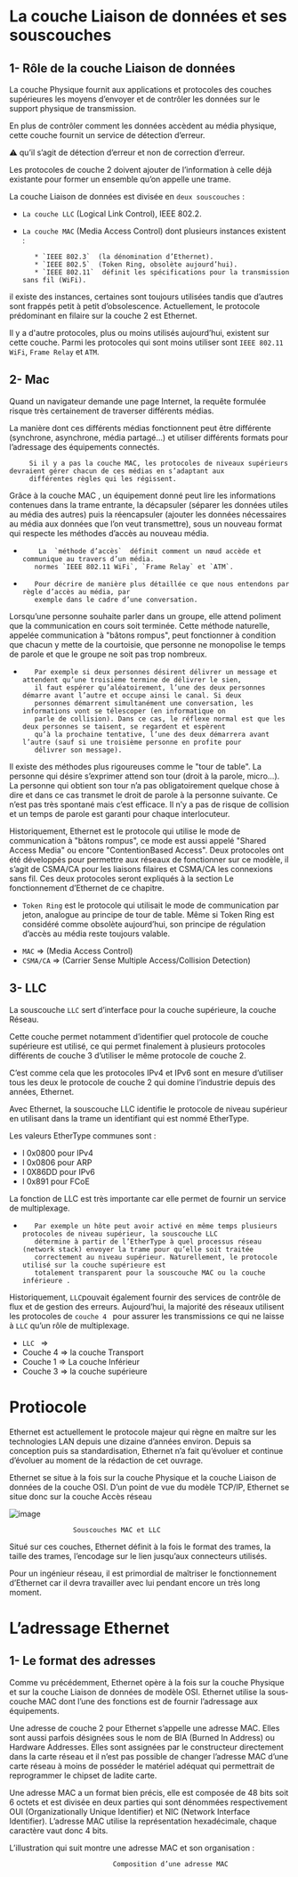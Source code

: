 # La couche Liaison de données et ses sous­couches


## 1-  Rôle de la couche Liaison de données

La couche Physique fournit aux applications et protocoles des couches supérieures les moyens d’envoyer et de
contrôler les données sur le support physique de transmission.

En plus de contrôler comment les données accèdent au média physique, cette couche fournit un service de détection
d’erreur.

⚠️ qu’il s’agit de détection d’erreur et non de correction d’erreur.


Les protocoles de couche 2 doivent ajouter de l’information à celle déjà existante pour former
un ensemble qu’on appelle une trame.

La couche Liaison de données est divisée en `deux sous­couches` :

* `La couche LLC` (Logical Link Control), IEEE 802.2.
* `La couche MAC` (Media Access Control) dont plusieurs instances existent :


         * `IEEE 802.3`  (la dénomination d’Ethernet).
         * `IEEE 802.5`  (Token Ring, obsolète aujourd’hui).
         * `IEEE 802.11`  définit les spécifications pour la transmission sans fil (Wi­Fi).


il existe des instances, certaines sont toujours utilisées tandis que d’autres sont frappés petit à
petit d’obsolescence. Actuellement, le protocole prédominant en filaire sur la couche 2 est Ethernet.

Il y a d'autre protocoles, plus ou moins utilisés aujourd’hui, existent sur cette couche. Parmi les protocoles qui sont moins utiliser sont
`IEEE 802.11 Wi­Fi`, `Frame Relay` et `ATM`.






## 2- Mac 

Quand un navigateur demande une page Internet, la requête formulée risque très certainement de traverser
différents médias.

La manière dont ces différents médias fonctionnent peut être différente (synchrone, asynchrone, média partagé...)
et utiliser différents formats pour l’adressage des équipements connectés.

         Si il y a pas la couche MAC, les protocoles de niveaux supérieurs devraient gérer chacun de ces médias en s’adaptant aux
         différentes règles qui les régissent.

Grâce à la couche MAC , un équipement donné peut lire les informations contenues dans la
trame entrante, la décapsuler (séparer les données utiles au média des autres) puis la réencapsuler (ajouter les
données nécessaires au média aux données que l’on veut transmettre), sous un nouveau format qui respecte les
méthodes d’accès au nouveau média.

-         La  `méthode d’accès`  définit comment un nœud accède et communique au travers d’un média.
         normes `IEEE 802.11 Wi­Fi`, `Frame Relay` et `ATM`.

-
         Pour décrire de manière plus détaillée ce que nous entendons par règle d’accès au média, par
         exemple dans le cadre d’une conversation.

Lorsqu’une personne souhaite parler dans un groupe, elle attend poliment que la communication en cours soit
terminée. Cette méthode naturelle, appelée communication à "bâtons rompus", peut fonctionner à condition que
chacun y mette de la courtoisie, que personne ne monopolise le temps de parole et que le groupe ne soit pas trop
nombreux.


-
         Par exemple si deux personnes désirent délivrer un message et attendent qu’une troisième termine de délivrer le sien,
         il faut espérer qu’aléatoirement, l’une des deux personnes démarre avant l’autre et occupe ainsi le canal. Si deux
         personnes démarrent simultanément une conversation, les informations vont se télescoper (en informatique on
         parle de collision). Dans ce cas, le réflexe normal est que les deux personnes se taisent, se regardent et espèrent
         qu’à la prochaine tentative, l’une des deux démarrera avant l’autre (sauf si une troisième personne en profite pour
         délivrer son message).

Il existe des méthodes plus rigoureuses comme le "tour de table". La personne qui désire s’exprimer attend son
tour (droit à la parole, micro...). La personne qui obtient son tour n’a pas obligatoirement quelque chose à dire et
dans ce cas transmet le droit de parole à la personne suivante. Ce n’est pas très spontané mais c’est efficace. Il n’y
a pas de risque de collision et un temps de parole est garanti pour chaque interlocuteur.

Historiquement, Ethernet est le protocole qui utilise le mode de communication à "bâtons rompus", ce mode est
aussi appelé "Shared Access Media" ou encore "Contention­Based Access". Deux protocoles ont été développés
pour permettre aux réseaux de fonctionner sur ce modèle, il s’agit de CSMA/CA  pour les liaisons filaires et CSMA/CA 
les connexions sans fil. Ces deux protocoles seront expliqués à la section Le fonctionnement d’Ethernet de ce
chapitre.

* `Token Ring` est le protocole qui utilisait le mode de communication par jeton, analogue au principe de tour de table.
Même si Token Ring est considéré comme obsolète aujourd’hui, son principe de régulation d’accès au média reste
toujours valable.

- `MAC` => (Media Access Control)
- `CSMA/CA` => (Carrier Sense Multiple Access/Collision Detection)

## 3-  LLC
La sous­couche `LLC` sert d’interface pour la couche supérieure, la couche Réseau.

Cette couche permet notamment d’identifier quel protocole de couche supérieure est utilisé, ce qui permet
finalement à plusieurs protocoles différents de couche 3 d’utiliser le même protocole de couche 2.

C’est comme cela que les protocoles IPv4 et IPv6 sont en mesure d’utiliser tous les deux le protocole de couche 2
qui domine l’industrie depuis des années, Ethernet.

Avec Ethernet, la sous­couche LLC identifie le protocole de niveau supérieur en utilisant dans la trame un identifiant
qui est nommé EtherType.

Les valeurs EtherType communes sont :

* l 0x0800 pour IPv4
* l 0x0806 pour ARP
* l 0X86DD pour IPv6
* l 0x891 pour FCoE


La fonction de LLC est très importante car elle permet de fournir un service de multiplexage.

-
         Par exemple un hôte peut avoir activé en même temps plusieurs protocoles de niveau supérieur, la sous­couche LLC
         détermine à partir de l’EtherType à quel processus réseau (network stack) envoyer la trame pour qu’elle soit traitée
         correctement au niveau supérieur. Naturellement, le protocole utilisé sur la couche supérieure est
         totalement transparent pour la sous­couche MAC ou la couche inférieure .

Historiquement, `LLC`pouvait également fournir des services de contrôle de flux et de gestion des
erreurs. Aujourd’hui, la majorité des réseaux utilisent les protocoles de `couche 4 ` pour assurer
les transmissions ce qui ne laisse à `LLC` qu’un rôle de multiplexage.

- `LLC ` =>
- Couche 4 => la couche Transport
- Couche 1 => La couche Inférieur
- Couche 3 => la couche supérieure

# Protiocole 

Ethernet est actuellement le protocole majeur qui règne en maître sur les technologies LAN depuis une dizaine
d’années environ. Depuis sa conception puis sa standardisation, Ethernet n’a fait qu’évoluer et continue d’évoluer au
moment de la rédaction de cet ouvrage.

Ethernet se situe à la fois sur la couche Physique et la couche Liaison de données de la couche OSI. D’un point de vue
du modèle TCP/IP, Ethernet se situe donc sur la couche Accès réseau

![image](https://github.com/user-attachments/assets/02d1d20f-49a6-4c88-bbb3-0517ab0b1c7b)
         
            
                    Sous­couches MAC et LLC

Situé sur ces couches, Ethernet définit à la fois le format des trames, la taille des trames, l’encodage sur le lien
jusqu’aux connecteurs utilisés.

Pour un ingénieur réseau, il est primordial de maîtriser le fonctionnement d’Ethernet car il devra travailler avec lui
pendant encore un très long moment.


# L’adressage Ethernet

## 1- Le format des adresses

Comme vu précédemment, Ethernet opère à la fois sur la couche Physique et sur la couche Liaison de données de
modèle OSI. Ethernet utilise la sous­couche MAC dont l’une des fonctions est de fournir l’adressage aux
équipements.

Une adresse de couche 2 pour Ethernet s’appelle une adresse MAC. Elles sont aussi parfois désignées sous le nom
de BIA (Burned In Address) ou Hardware Addresses. Elles sont assignées par le constructeur directement dans la
carte réseau et il n’est pas possible de changer l’adresse MAC d’une carte réseau à moins de posséder le matériel
adéquat qui permettrait de reprogrammer le chipset de ladite carte.

Une adresse MAC a un format bien précis, elle est composée de 48 bits soit 6 octets et est divisée en deux parties
qui sont dénommées respectivement OUI (Organizationally Unique Identifier) et NIC (Network Interface Identifier).
L’adresse MAC utilise la représentation hexadécimale, chaque caractère vaut donc 4 bits.

L’illustration qui suit montre une adresse MAC et son organisation :





                              Composition d’une adresse MAC

